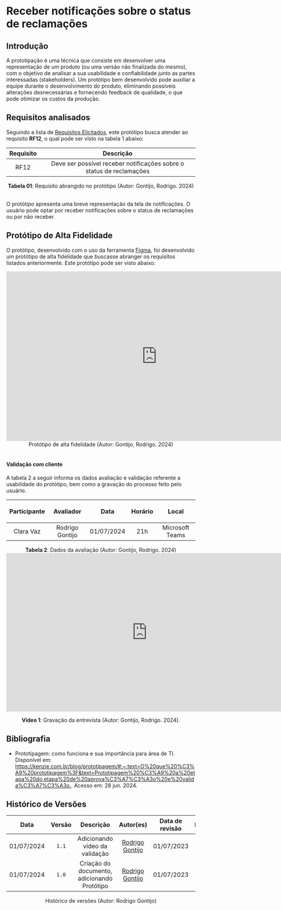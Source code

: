 # Receber notificações sobre o status de reclamações

## Introdução

A prototipação é uma técnica que consiste em desenvolver uma representação de um produto (ou uma versão não finalizada do mesmo), com o objetivo de analisar a sua usabilidade e confiabilidade junto as partes interessadas (stakeholders). Um protótipo bem desenvolvido pode auxiliar a equipe durante o desenvolvimento do produto, eliminando possíveis alterações desnecessárias e fornecendo feedback de qualidade, o que pode otimizar os custos da produção.

## Requisitos analisados

Seguindo a lista de [Requisitos Elicitados](https://requisitos-de-software.github.io/2024.1-Consumidor.gov/Elicitação/requisitos-elicitados/), este protótipo busca atender ao requisito **RF12**, o qual pode ser visto na tabela 1 abaixo:

| Requisito | Descrição |
| :-------: | :-------: |
| RF12 | Deve ser possível receber notificações sobre o status de reclamações |


<div align="center">
<figcaption align="center"><b>Tabela 01</b>: Requisito abrangido no protótipo (Autor: Gontijo, Rodrigo. 2024)</figcaption>
</div>
<br/>

O protótipo apresenta uma breve representação da tela de notificações. O usuário pode optar por receber notificações sobre o status de reclamações ou por não receber.

## Protótipo de Alta Fidelidade

O protótipo, desenvolvido com o uso da ferramenta [Figma](https://requisitos-de-software.github.io/2024.1-Consumidor.gov/Planejamento/ferramentas/#2-lista-de-ferramentas-utilizadas), foi desenvolvido um protótipo de alta fidelidade que buscasse abranger os requisitos listados anteriormente. Este protótipo pode ser visto abaixo:
  
<iframe style="border: 1px solid rgba(0, 0, 0, 0.1);" width="800" height="450" src="https://www.figma.com/embed?embed_host=share&url=https%3A%2F%2Fwww.figma.com%2Fproto%2F8tLJqsX5erDLPp9grc3pIr%2FNotifica%25C3%25A7%25C3%25A3o%3Fnode-id%3D6-35%26t%3DhSFKpMfOexvxyy6E-1%26scaling%3Dscale-down%26content-scaling%3Dfixed%26page-id%3D0%253A1%26starting-point-node-id%3D6%253A35" allowfullscreen></iframe>

<div align="center">
<figcaption align="center">Protótipo de alta fidelidade (Autor: Gontijo, Rodrigo. 2024)</figcaption>
</div>
<br/>

#### Validação com cliente
A tabela 2 a seguir informa os dados avaliação e validação referente a usabilidade do protótipo, bem como a gravação do processo feito pelo usuário.

| <p align="center">Participante</p> | <p align="center">Avaliador</p> | <p align="center">Data</p> | <p align="center">Horário</p> | <p align="center">Local</p> |
| :----------: | :-------: | :--: | :-----: | :---: |
| Clara Vaz  | Rodrigo Gontijo  | 01/07/2024 | 21h | Microsoft Teams |
<figcaption align='center'> <b>Tabela 2</b>: Dados da avaliação (Autor: Gontijo, Rodrigo. 2024)</figcaption>

<iframe width="750" height="422" src="https://youtu.be/N6S6RUmjRJ4" title="Validação protótipo - Rodrigo" frameborder="0" allow="accelerometer; autoplay; clipboard-write; encrypted-media; gyroscope; picture-in-picture" allowfullscreen></iframe>

<div align="center">
<p> <b>Vídeo 1</b>: Gravação da entrevista  (Autor: Gontijo, Rodrigo. 2024).</p>
</div>


## Bibliografia
- Prototipagem: como funciona e sua importância para área de TI.  Disponível em: <https://kenzie.com.br/blog/prototipagem/#:~:text=O%20que%20%C3%A9%20prototipagem%3F&text=Prototipagem%20%C3%A9%20a%20etapa%20do,etapa%20de%20aprova%C3%A7%C3%A3o%20e%20valida%C3%A7%C3%A3o.>. Acesso em: 28 jun. 2024.

## Histórico de Versões
| Data | Versão | Descrição | Autor(es) | Data de revisão | Revisor(es) |
| :-: | :-: | :-: | :-: | :-: | :-: |
| 01/07/2024 | `1.1` | Adicionando vídeo da validação | [Rodrigo Gontijo](https://github.com/rodrigogontijoo) | 01/07/2023 | [Igor Thiago](https://github.com/alladin-51) |
| 01/07/2024 | `1.0` | Criação do documento, adicionando Protótipo | [Rodrigo Gontijo](https://github.com/rodrigogontijoo) | 01/07/2023 | [Igor Thiago](https://github.com/alladin-51) |

<div align="center">
<figcaption align="center">Histórico de versões (Autor: Rodrigo Gontijo)</figcaption>
</div>
<br/>
